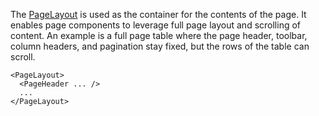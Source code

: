 The [PageLayout](./PageLayout) is used as the container for the contents of the page.
It enables page components to leverage full page layout and scrolling of content.
An example is a full page table where the page header, toolbar, column headers, and pagination stay fixed, but the rows of the table can scroll.

```tsx
<PageLayout>
  <PageHeader ... />
  ...
</PageLayout>
```
